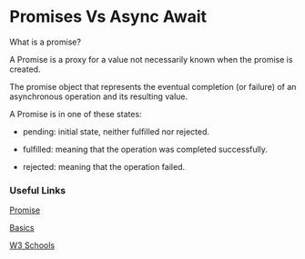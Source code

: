# Promises Vs Async Await

What is a promise?

A Promise is a proxy for a value not necessarily known when the promise is created.

The promise object that represents the eventual completion (or failure) of an asynchronous operation and its resulting value.

A Promise is in one of these states:

- pending: initial state, neither fulfilled nor rejected.

- fulfilled: meaning that the operation was completed successfully.

- rejected: meaning that the operation failed.

### Useful Links

[Promise](https://developer.mozilla.org/en-US/docs/Web/JavaScript/Reference/Global_Objects/Promise "MDN Docs")

[Basics](https://javascript.info/promise-basics "Basics")

[W3 Schools](https://www.w3schools.com/js/js_promise.asp "W3 Schools")
